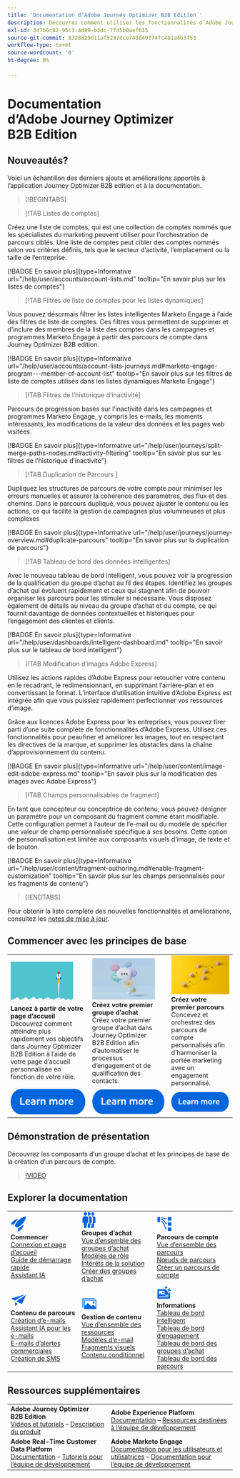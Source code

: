 ```yaml
---
title: 'Documentation d’Adobe Journey Optimizer B2B Edition '
description: Découvrez comment utiliser les fonctionnalités d’Adobe Journey Optimizer B2B Edition pour orchestrer des parcours de compte et de groupe d’achat à l’aide de l’IA générative intégrée et d’une automatisation de pointe.
exl-id: 3d7b6c82-95c3-4d89-b3dc-7fd5b0aef615
source-git-commit: 8328829d11af5287dce743d49374fc4b1a4b3f53
workflow-type: tm+mt
source-wordcount: '0'
ht-degree: 0%

---
```


# Documentation d’Adobe Journey Optimizer B2B Edition 

## Nouveautés?

Voici un échantillon des derniers ajouts et améliorations apportés à l’application Journey Optimizer B2B edition et à la documentation.

>[!BEGINTABS]

>[!TAB Listes de comptes]

Créez une liste de comptes, qui est une collection de comptes nommés que les spécialistes du marketing peuvent utiliser pour l’orchestration de parcours ciblés. Une liste de comptes peut cibler des comptes nommés selon vos critères définis, tels que le secteur d’activité, l’emplacement ou la taille de l’entreprise.

[!BADGE En savoir plus]{type=Informative url="/help/user/accounts/account-lists.md" tooltip="En savoir plus sur les listes de comptes"}

>[!TAB Filtres de liste de comptes pour les listes dynamiques]

Vous pouvez désormais filtrer les listes intelligentes Marketo Engage à l’aide des filtres de liste de comptes. Ces filtres vous permettent de supprimer et d’inclure des membres de la liste des comptes dans les campagnes et programmes Marketo Engage à partir des parcours de compte dans Journey Optimizer B2B edition.

[!BADGE En savoir plus]{type=Informative url="/help/user/accounts/account-lists-journeys.md#marketo-engage-program---member-of-account-list" tooltip="En savoir plus sur les filtres de liste de comptes utilisés dans les listes dynamiques Marketo Engage"}

>[!TAB Filtres de l’historique d’inactivité]

Parcours de progression basés sur l’inactivité dans les campagnes et programmes Marketo Engage, y compris les e-mails, les moments intéressants, les modifications de la valeur des données et les pages web visitées.

[!BADGE En savoir plus]{type=Informative url="/help/user/journeys/split-merge-paths-nodes.md#activity-filtering" tooltip="En savoir plus sur les filtres de l’historique d’inactivité"}

>[!TAB Duplication de Parcours ]

Dupliquez les structures de parcours de votre compte pour minimiser les erreurs manuelles et assurer la cohérence des paramètres, des flux et des chemins. Dans le parcours dupliqué, vous pouvez ajuster le contenu ou les actions, ce qui facilite la gestion de campagnes plus volumineuses et plus complexes&#x200B;

[!BADGE En savoir plus]{type=Informative url="/help/user/journeys/journey-overview.md#duplicate-parcours" tooltip="En savoir plus sur la duplication de parcours"}

>[!TAB Tableau de bord des données intelligentes]

Avec le nouveau tableau de bord intelligent, vous pouvez voir la progression de la qualification du groupe d’achat au fil des étapes. Identifiez les groupes d’achat qui évoluent rapidement et ceux qui stagnent afin de pouvoir organiser les parcours pour les stimuler si nécessaire. Vous disposez également de détails au niveau du groupe d’achat et du compte, ce qui fournit davantage de données contextuelles et historiques pour l’engagement des clientes et clients.

[!BADGE En savoir plus]{type=Informative url="/help/user/dashboards/intelligent-dashboard.md" tooltip="En savoir plus sur le tableau de bord intelligent"}

>[!TAB Modification d’images Adobe Express]

Utilisez les actions rapides d’Adobe Express pour retoucher votre contenu en le recadrant, le redimensionnant, en supprimant l’arrière-plan et en convertissant le format. L’interface d’utilisation intuitive d’Adobe Express est intégrée afin que vous puissiez rapidement perfectionner vos ressources d’image.

Grâce aux licences Adobe Express pour les entreprises, vous pouvez tirer parti d’une suite complète de fonctionnalités d’Adobe Express. Utilisez ces fonctionnalités pour peaufiner et améliorer les images, tout en respectant les directives de la marque, et supprimer les obstacles dans la chaîne d’approvisionnement du contenu.

[!BADGE En savoir plus]{type=Informative url="/help/user/content/image-edit-adobe-express.md" tooltip="En savoir plus sur la modification des images avec Adobe Express"}

>[!TAB Champs personnalisables de fragment]

En tant que concepteur ou conceptrice de contenu, vous pouvez désigner un paramètre pour un composant du fragment comme étant modifiable. Cette configuration permet à l’auteur de l’e-mail ou du modèle de spécifier une valeur de champ personnalisée spécifique à ses besoins. Cette option de personnalisation est limitée aux composants visuels d’image, de texte et de bouton.

[!BADGE En savoir plus]{type=Informative url="/help/user/content/fragment-authoring.md#enable-fragment-customization" tooltip="En savoir plus sur les champs personnalisés pour les fragments de contenu"}

>[!ENDTABS]

Pour obtenir la liste complète des nouvelles fonctionnalités et améliorations, consultez les [notes de mise à jour](../user/release-notes/release-notes.md). <!-- Stay up-to-date with the latest changes in our documentation by visiting the [documentation updates page](using/rn/documentation-updates.md).-->

## Commencer avec les principes de base

<table style="table-layout:fixed">
  <tr style="border: 0;">
    <td>
    <a href="home-page.md"><img width="140px" src="./assets/launch.png" alt="Lancement de l’utilisation des produits"></a>
    <div><strong>Lancez à partir de votre page d’accueil</strong><br/>Découvrez comment atteindre plus rapidement vos objectifs dans Journey Optimizer B2B Edition à l’aide de votre page d’accueil personnalisée en fonction de votre rôle.</div>
    </td>
      <td>
    <a href="buying-groups/buying-groups-overview.md"><img width="140px" src="./assets/communication.png" alt="Groupes d’achat"></a>
    <div><strong>Créez votre premier groupe d’achat</strong><br/>Créez votre premier groupe d’achat dans Journey Optimizer B2B Edition afin d’automatiser le processus d’engagement et de qualification des contacts.</div>
    </td>
    <td>
    <a href="journeys/journey-overview.md"><img width="140px" src="./assets/flow.png" alt="Parcours de compte"></a>
    <div><strong>Créez votre premier parcours</strong><br/>Concevez et orchestrez des parcours de compte personnalisés afin d’harmoniser la portée marketing avec un engagement personnalisé. 
    </div>
    </td>
  </tr>
  <tr style="border: 0;">
    <td align="center"><a href="home-page.md"><img src="../assets/learn-more.svg" alt="En savoir plus"></a></td>
    <td align="center"><a href="buying-groups/buying-groups-overview.md"><img src="../assets/learn-more.svg" alt="En savoir plus"></a></td>
    <td align="center"><a href="journeys/journey-overview.md"><img src="../assets/learn-more.svg" alt="En savoir plus"></a></td>
    </tr>
</table>

## Démonstration de présentation

Découvrez les composants d’un groupe d’achat et les principes de base de la création d’un parcours de compte.

>[!VIDEO](https://video.tv.adobe.com/v/3432054?quality=12)

## Explorer la documentation

<table style="table-layout:auto">
  <tr style="border: 0;">
    <td>
      <img src="../assets/do-not-localize/icon-quick-start.svg" width="35px" alt="Commencer"><br/>
      <strong>Commencer</strong><br/><a href="home-page.md">Connexion et page d’accueil</a><br/><a href="./start/get-started.md">Guide de démarrage rapide</a> <br/><a href="./ai-assistant/ai-assistant-overview.md">Assistant IA</a>
    </td>
    <!--
    <td>
      <img src="../assets/do-not-localize/icon-configure.svg" width="35px"><br/>
      <strong>Configuration<br/>administration</strong><br/><a href="using/configuration/channel-surfaces.md">Channel surfaces</a> - <a href="using/configuration/about-data-sources-events-actions.md">Configure journeys</a>  - <a href="using/administration/permissions-overview.md">Access control</a> - <a href="using/administration/sandboxes.md">Sandboxes management</a>
    </td> -->
    <td>
      <img src="../assets/do-not-localize/icon_audience.svg" width="35px" alt="Groupes d’achat"><br/>
      <strong>Groupes d’achat</strong><br/><a href="./buying-groups/buying-groups-overview.md">Vue d’ensemble des groupes d’achat</a><br/><a href="./buying-groups/buying-groups-role-templates.md">Modèles de rôle</a><br/><a href="./buying-groups/solution-interests.md">Intérêts de la solution</a><br/><a href="./buying-groups/buying-groups-create.md">Créer des groupes d’achat</a>
    </td>
    <td>
      <img src="../assets/do-not-localize/icon-paths.svg" width="35px" alt="Parcours de compte"><br/>
      <strong>Parcours de compte</strong><br/><a href="./journeys/journey-overview.md">Vue d’ensemble des parcours</a><br/><a href="./journeys/journey-nodes.md">Nœuds de parcours </a><br/><a href="./journeys/journey-overview.md#create-an-account-journey">Créer un parcours de compte</a>
    </td>
  </tr>
  <tr style="border: 0;">
    <td>
      <img src="../assets/do-not-localize/icon-campaign.svg" width="35px" alt="Contenu de parcours"><br/>
      <strong>Contenu de parcours</strong><br/><a href="./content/email-authoring.md">Création d’e-mails</a><br/><a href="./content/ai-assistant-emails.md">Assistant IA pour les e-mails</a><br/><a href="./content/sales-alert-email.md">E-mails d’alertes commerciales</a><br/><a href="./content/sms-authoring.md">Création de SMS</a>
    </td>
        <td>
      <img src="../assets/do-not-localize/icon_assets.svg" width="35px" alt="Gestion de contenu"><br/>
      <strong>Gestion de contenu</strong><br/><a href="./content/assets-overview.md">Vue d’ensemble des ressources</a><br/><a href="./content/email-templates.md">Modèles d’e-mail</a><br/><a href="./content/fragments.md">Fragments visuels</a><br/><a href="./content/conditional-content.md">Contenu conditionnel</a>
    </td>
    <td>
      <img src="../assets/do-not-localize/icon-offer.svg" width="35px" alt="Informations et tableaux de bord"><br/>
      <strong>Informations</strong><br/><a href="./dashboards/intelligent-dashboard.md">Tableau de bord intelligent</a><br/><a href="./dashboards/engagement-dashboard.md">Tableau de bord d’engagement</a><br/><a href="./dashboards/buying-groups-dashboard.md">Tableau de bord des groupes d’achat</a><br/><a href="./dashboards/journeys-dashboard.md">Tableau de bord des parcours</a>
    </td>

</tr>
</table>

## Ressources supplémentaires

<table style="table-layout:fixed"><tr style="border: 0;">
<tr><td><strong>Adobe Journey Optimizer B2B Edition</strong><br/>
<a href="https://experienceleague.adobe.com/fr/docs/journey-optimizer-b2b-learn/tutorials/overview" target="_blank">Vidéos et tutoriels</a> – <a href="https://helpx.adobe.com/legal/product-descriptions/adobe-journey-optimizer-b2b.html" target="_blank">Description du produit</a> <!-- - <a href="https://www.adobe.com/content/dam/cc/en/security/pdfs/AJO_SecurityOverview.pdf" target="_blank">Security overview (PDF)</a> - <a href="https://developer.adobe.com/journey-optimizer-apis/" target="_blank">APIs reference</a> - <a href="https://experienceleague.adobe.com/tools/ajo-schemas/schema-dictionary.html" target="_blank">Journey Optimizer Schema Dictionary</a> -->
</td>
<td><strong>Adobe Experience Platform</strong><br/>
<a href="https://experienceleague.adobe.com/fr/docs/experience-platform/landing/home" target="_blank">Documentation</a> – <a href="https://business.adobe.com/fr/products/experience-platform/documentation-and-developer-resources.html" target="_blank">Ressources destinées à l’équipe de développement</a>
</td></tr>
<tr><td><strong>Adobe Real-Time Customer Data Platform</strong><br/>
<a href="https://experienceleague.adobe.com/fr/docs/experience-platform/rtcdp/home" target="_blank">Documentation</a> – <a href="https://experienceleague.adobe.com/fr/docs/platform-learn/getting-started-for-data-architects-and-data-engineers/overview" target="_blank">Tutoriels pour l’équipe de développement</a>
</td><td><strong>Adobe Marketo Engage</strong><br/>
<a href="https://experienceleague.adobe.com/fr/docs/marketo/using/home" target="_blank">Documentation pour les utilisateurs et utilisatrices</a> – <a href="https://experienceleague.adobe.com/fr/docs/marketo-developer/marketo/home" target="_blank">Documentation pour l’équipe de développement</a>
</td>
</tr></table>

